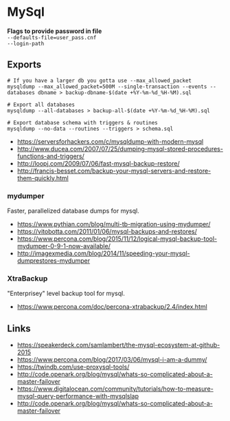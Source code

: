 # MySql

**Flags to provide password in file**  
`--defaults-file=user_pass.cnf`  
`--login-path`  

## Exports
```shell
# If you have a larger db you gotta use --max_allowed_packet
mysqldump --max_allowed_packet=500M --single-transaction --events --databases dbname > backup-dbname-$(date +%Y-%m-%d_%H-%M).sql

# Export all databases
mysqldump --all-databases > backup-all-$(date +%Y-%m-%d_%H-%M).sql

# Export database schema with triggers & routines
mysqldump --no-data --routines --triggers > schema.sql
```

- https://serversforhackers.com/c/mysqldump-with-modern-mysql
- http://www.ducea.com/2007/07/25/dumping-mysql-stored-procedures-functions-and-triggers/
- http://loopj.com/2009/07/06/fast-mysql-backup-restore/
- http://francis-besset.com/backup-your-mysql-servers-and-restore-them-quickly.html


### mydumper
Faster, parallelized database dumps for mysql.
- https://www.pythian.com/blog/multi-tb-migration-using-mydumper/
- https://vitobotta.com/2011/01/06/mysql-backups-and-restores/
- https://www.percona.com/blog/2015/11/12/logical-mysql-backup-tool-mydumper-0-9-1-now-available/
- http://imagexmedia.com/blog/2014/11/speeding-your-mysql-dumprestores-mydumper

### XtraBackup
"Enterprisey" level backup tool for mysql.

- https://www.percona.com/doc/percona-xtrabackup/2.4/index.html

## Links
- https://speakerdeck.com/samlambert/the-mysql-ecosystem-at-github-2015
- https://www.percona.com/blog/2017/03/06/mysql-i-am-a-dummy/
- https://twindb.com/use-proxysql-tools/
- http://code.openark.org/blog/mysql/whats-so-complicated-about-a-master-failover
- https://www.digitalocean.com/community/tutorials/how-to-measure-mysql-query-performance-with-mysqlslap
- http://code.openark.org/blog/mysql/whats-so-complicated-about-a-master-failover